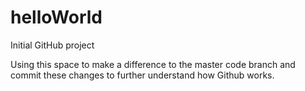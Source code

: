 # helloWorld
Initial GitHub project

Using this space to make a difference to the master code branch and commit these changes to further understand how Github works.

